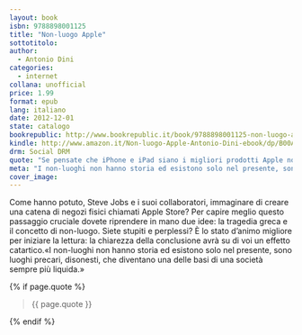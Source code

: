 ```yaml
---
layout: book
isbn: 9788898001125
title: "Non-luogo Apple"
sottotitolo:
author:
  - Antonio Dini
categories:
  - internet
collana: unofficial
price: 1.99
format: epub
lang: italiano
date: 2012-12-01
state: catalogo
bookrepublic: http://www.bookrepublic.it/book/9788898001125-non-luogo-apple/
kindle: http://www.amazon.it/Non-luogo-Apple-Antonio-Dini-ebook/dp/B00AGEIRNW/
drm: Social DRM
quote: "Se pensate che iPhone e iPad siano i migliori prodotti Apple non siete mai entrati in un Apple Store."
meta: "I non-luoghi non hanno storia ed esistono solo nel presente, sono luoghi precari, disonesti, che diventano una delle basi di una società sempre più liquida."
cover_image:
---
```

Come hanno potuto, Steve Jobs e i suoi collaboratori, immaginare di creare una catena di negozi fisici chiamati Apple Store? Per capire meglio questo passaggio cruciale dovete riprendere in mano due idee: la tragedia greca e il concetto di non-luogo. Siete stupiti e perplessi? È lo stato d’animo migliore per iniziare la lettura: la chiarezza della conclusione avrà su di voi un effetto catartico.«I non-luoghi non hanno storia ed esistono solo nel presente, sono luoghi precari, disonesti, che diventano una delle basi di una società sempre più liquida.»

{% if page.quote %}
<blockquote>
    {{ page.quote }}
</blockquote>
{% endif %}